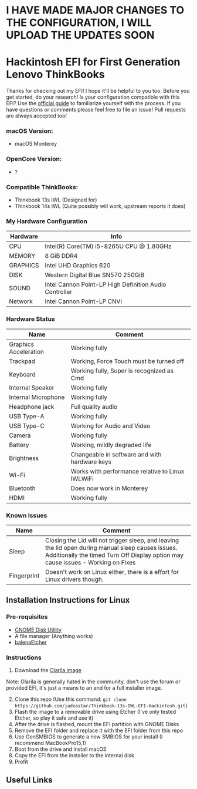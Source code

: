 # I HAVE MADE MAJOR CHANGES TO THE CONFIGURATION, I WILL UPLOAD THE UPDATES SOON

# Hackintosh EFI for First Generation Lenovo ThinkBooks
Thanks for checking out my EFI! I hope it'll be helpful to you too. Before you get started, do your research! Is your configuration compatible with this EFI? Use the [official guide](https://dortania.github.io/OpenCore-Install-Guide/) to familiarize yourself with the process. If you have questions or comments please feel free to file an issue! Pull requests are always accepted too!

### macOS Version:
- macOS Monterey

### OpenCore Version: 
- ?

### Compatible ThinkBooks:
- Thinkbook 13s IWL (Designed for)
- Thinkbook 14s IWL (Quite possibly will work, upstream reports it does)

### My Hardware Configuration
| Hardware | Info |
| ------ | ------ |
| CPU | Intel(R) Core(TM) i5-8265U CPU @ 1.80GHz |
| MEMORY | 8 GiB DDR4 |
| GRAPHICS | Intel UHD Graphics 620 |
| DISK | Western Digital Blue SN570 250GiB |
| SOUND | Intel Cannon Point-LP High Definition Audio Controller |
| Network | Intel Cannon Point-LP CNVi |

### Hardware Status
| Name | Comment |
| ------ | ------ |
| Graphics Acceleration |Working fully|
| Trackpad |Working, Force Touch must be turned off|
| Keyboard |Working fully, Super is recognized as Cmd|
| Internal Speaker |Working fully|
| Internal Microphone |Working fully|
| Headphone jack |Full quality audio|
| USB Type-A |Working fully|
| USB Type-C |Working for Audio and Video|
| Camera |Working fully|
| Battery |Working, mildly degraded life|
| Brightness |Changeable in software and with hardware keys|
| Wi-Fi |Works with performance relative to Linux IWLWiFi|
| Bluetooth | Does now work in Monterey |
| HDMI |Working fully|

### Known Issues
| Name | Comment |
| ------ | ------ |
| Sleep | Closing the Lid will not trigger sleep, and leaving the lid open during manual sleep causes issues. Additionally the timed Turn Off Display option may cause issues - Working on Fixes |
| Fingerprint |Doesn't work on Linux either, there is a effort for Linux drivers though.|


## Installation Instructions for Linux
### Pre-requisites
- [GNOME Disk Utility](https://apps.gnome.org/app/org.gnome.DiskUtility/)
- A file manager (Anything works)
- [balenaEtcher](https://etcher.io)

### Instructions

1. Download the [Olarila image](https://www.olarila.com/topic/6278-hackintosh-and-macintosh-olarila-vanilla-images-macos/)

Note: Olarila is generally hated in the community, don't use the forum or provided EFI, it's just a means to an end for a full installer image.

2. Clone this repo (Use this command: `git clone https://github.com/jadeastar/Thinkbook-13s-IWL-EFI-Hackintosh.git`)
2. Flash the image to a removable drive using Etcher (I've only tested Etcher, so play it safe and use it)
3. After the drive is flashed, mount the EFI partition with GNOME Disks
4. Remove the EFI folder and replace it with the EFI folder from this repo
5. Use GenSMBIOS to generate a new SMBIOS for your install (I recommend MacBookPro15,1)
6. Boot from the drive and install macOS
7. Copy the EFI from the installer to the internal disk
8. Profit



## Useful Links
[GenSMBIOS]: <https://github.com/corpnewt/GenSMBIOS>
[ProperTree]: <https://github.com/corpnewt/ProperTree> 
[OpenCore Install Guide]: <https://dortania.github.io/OpenCore-Install-Guide/>
[OpenIntelWireless]: <https://github.com/OpenIntelWireless>
[Acidanthera]: <https://github.com/acidanthera>
[VoodooI2C]: <https://github.com/VoodooI2C/VoodooI2C>
[ECEnabler]: <https://github.com/1Revenger1/ECEnabler>
[ws839750375]: <https://github.com/ws839750375>
